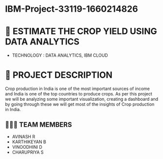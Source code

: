 # IBM-Project-33119-1660214826

# 🛃 ESTIMATE THE CROP YIELD USING DATA ANALYTICS

- TECHNOLOGY : DATA ANALYTICS, IBM CLOUD

# 📒 PROJECT DESCRIPTION

Crop production in India is one of the most important sources of income and India is one of the top countries to produce crops. 
As per this project we will be analyzing some important visualization, creating a dashboard and by going through these we will get most of the insights of Crop production in India.

## 🧑🏻‍🦰 TEAM MEMBERS

- AVINASH R 
- KARTHIKEYAN B
- VINOODHINI D
- CHARUPRIYA S
